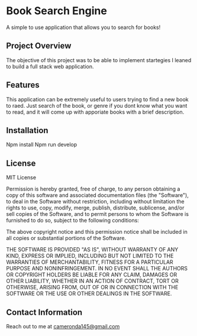 # Book Search Engine

A simple to use application that allows you to search for books!

## Project Overview

The objective of this project was to be able to implement startegies I leaned to build a full stack web application.

## Features

This application can be extremely useful to users trying to find a new book to raed. Just search of the book, or genre if you dont know what you want to read, and it will come up with apporiate books with a brief description.

## Installation

Npm install
Npm run develop

## License

MIT License

Permission is hereby granted, free of charge, to any person obtaining a copy of this software and associated documentation files (the "Software"), to deal in the Software without restriction, including without limitation the rights to use, copy, modify, merge, publish, distribute, sublicense, and/or sell copies of the Software, and to permit persons to whom the Software is furnished to do so, subject to the following conditions:

The above copyright notice and this permission notice shall be included in all copies or substantial portions of the Software.

THE SOFTWARE IS PROVIDED "AS IS", WITHOUT WARRANTY OF ANY KIND, EXPRESS OR IMPLIED, INCLUDING BUT NOT LIMITED TO THE WARRANTIES OF MERCHANTABILITY, FITNESS FOR A PARTICULAR PURPOSE AND NONINFRINGEMENT. IN NO EVENT SHALL THE AUTHORS OR COPYRIGHT HOLDERS BE LIABLE FOR ANY CLAIM, DAMAGES OR OTHER LIABILITY, WHETHER IN AN ACTION OF CONTRACT, TORT OR OTHERWISE, ARISING FROM, OUT OF OR IN CONNECTION WITH THE SOFTWARE OR THE USE OR OTHER DEALINGS IN THE SOFTWARE.


## Contact Information

Reach out to me at cameronda145@gmail.com

